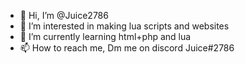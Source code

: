 - 👋 Hi, I’m @Juice2786
- 👀 I’m interested in making lua scripts and websites
- 🌱 I’m currently learning html+php and lua
- 📫 How to reach me, Dm me on discord Juice#2786
